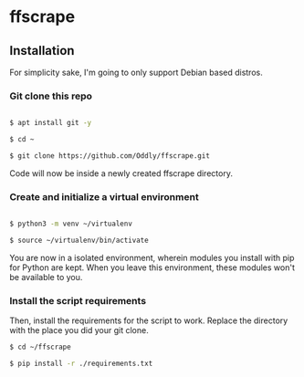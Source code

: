 # ffscrape

## Installation

For simplicity sake, I'm going to only support Debian based distros.

### Git clone this repo

``` bash

$ apt install git -y

$ cd ~

$ git clone https://github.com/Oddly/ffscrape.git
```

Code will now be inside a newly created ffscrape directory.

### Create and initialize a virtual environment

``` bash

$ python3 -m venv ~/virtualenv

$ source ~/virtualenv/bin/activate
```

You are now in a isolated environment, wherein modules you install with pip for Python are kept. When you leave this environment, these modules won't be available to you.

### Install the script requirements

Then, install the requirements for the script to work. Replace the directory with the place you did your git clone.

``` bash
$ cd ~/ffscrape

$ pip install -r ./requirements.txt
```
